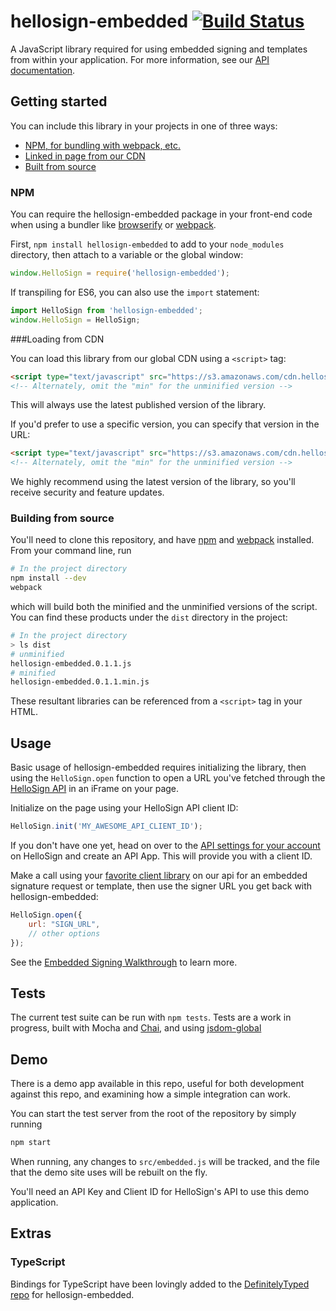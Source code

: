 # hellosign-embedded [![Build Status](https://travis-ci.org/HelloFax/hellosign-embedded.svg?branch=master)](https://travis-ci.org/HelloFax/hellosign-embedded)
A JavaScript library required for using embedded signing and templates from within your application.
For more information, see our [API documentation](https://www.hellosign.com/api/documentation).

## Getting started

You can include this library in your projects in one of three ways:
* [NPM, for bundling with webpack, etc.](#npm)
* [Linked in page from our CDN](#loading-from-cdn)
* [Built from source](#building-from-source)


### NPM
You can require the hellosign-embedded package in your front-end code when using a bundler like [browserify](http://browserify.org/) or [webpack](https://webpack.github.io/).

First, `npm install hellosign-embedded` to add to your `node_modules` directory, then attach to a variable or the global window:

````javascript
window.HelloSign = require('hellosign-embedded');
````
If transpiling for ES6, you can also use the `import` statement:

````javascript
import HelloSign from 'hellosign-embedded';
window.HelloSign = HelloSign;
````


###Loading from CDN

You can load this library from our global CDN using a `<script>` tag:
````html
<script type="text/javascript" src="https://s3.amazonaws.com/cdn.hellosign.com/public/js/hellosign-embedded.LATEST.min.js"></script>
<!-- Alternately, omit the "min" for the unminified version -->
````
This will always use the latest published version of the library.

If you'd prefer to use a specific version, you can specify that version in the URL:
````html
<script type="text/javascript" src="https://s3.amazonaws.com/cdn.hellosign.com/public/js/hellosign-embedded.0.1.6.min.js"></script>
<!-- Alternately, omit the "min" for the unminified version -->
````
We highly recommend using the latest version of the library, so you'll receive security and feature updates.


### Building from source
You'll need to clone this repository, and have [npm](http://blog.npmjs.org/post/85484771375/how-to-install-npm) and [webpack](https://webpack.github.io/) installed.
From your command line, run
````bash
# In the project directory
npm install --dev
webpack
````
which will build both the minified and the unminified versions of the script.
You can find these products under the `dist` directory in the project:
````bash
# In the project directory
> ls dist
# unminified
hellosign-embedded.0.1.1.js
# minified
hellosign-embedded.0.1.1.min.js
````
These resultant libraries can be referenced from a `<script>` tag in your HTML.

## Usage

Basic usage of hellosign-embedded requires initializing the library, then using the `HelloSign.open` function to open a URL you've fetched through the [HelloSign API](https://www.hellosign.com/api) in an iFrame on your page.

Initialize on the page using your HelloSign API client ID:
````javascript
HelloSign.init('MY_AWESOME_API_CLIENT_ID');
````
If you don't have one yet, head on over to the [API settings for your account](https://www.hellosign.com/home/myAccount#api) on HelloSign and create an API App. This will provide you with a client ID.

Make a call using your [favorite client library](https://www.hellosign.com/api/libraries) on our api for an embedded signature request or template, then use the signer URL you get back with hellosign-embedded:
````javascript
HelloSign.open({
    url: "SIGN_URL",
    // other options
});
````
See the [Embedded Signing Walkthrough](https://www.hellosign.com/api/embeddedSigningWalkthrough) to learn more.

## Tests

The current test suite can be run with `npm tests`.
Tests are a work in progress, built with Mocha and [Chai](http://chaijs.com/), and using [jsdom-global](https://github.com/rstacruz/jsdom-global)

## Demo
There is a demo app available in this repo, useful for both development against this repo, and examining how a simple integration can work.

You can start the test server from the root of the repository by simply running
````sh
npm start
````
When running, any changes to `src/embedded.js` will be tracked, and the file that the demo site uses will be rebuilt on the fly.

You'll need an API Key and Client ID for HelloSign's API to use this demo application.

## Extras

### TypeScript
Bindings for TypeScript have been lovingly added to the [DefinitelyTyped repo](https://github.com/DefinitelyTyped/DefinitelyTyped) for hellosign-embedded.
